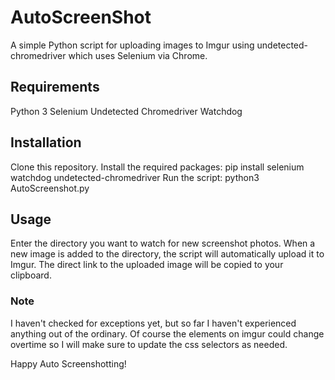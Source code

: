 # AutoScreenShot
A simple Python script for uploading images to Imgur using undetected-chromedriver which uses Selenium via Chrome.

## Requirements
Python 3
Selenium
Undetected Chromedriver
Watchdog

## Installation
Clone this repository.
Install the required packages: 
pip install selenium watchdog undetected-chromedriver
Run the script: python3 AutoScreenshot.py
## Usage
Enter the directory you want to watch for new screenshot photos.
When a new image is added to the directory, the script will automatically upload it to Imgur.
The direct link to the uploaded image will be copied to your clipboard.

### Note
I haven't checked for exceptions yet, but so far I haven't experienced anything out of the ordinary. Of course the elements on imgur could change overtime so I will make sure to update the css selectors as needed.

Happy Auto Screenshotting!
